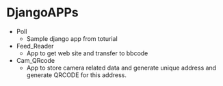 DjangoAPPs
==========

- Poll
  - Sample django app from toturial
- Feed_Reader
  - App to get web site and transfer to bbcode
- Cam_QRcode
  - App to store camera related data and generate unique address and generate QRCODE for this address.
